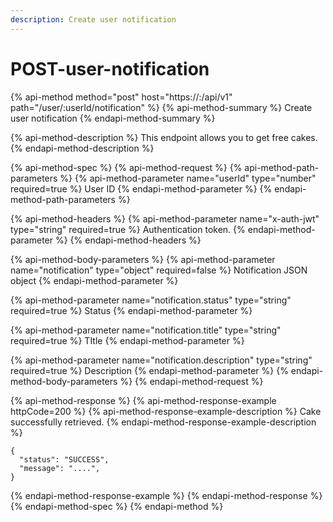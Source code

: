 ```yaml
---
description: Create user notification
---
```


# POST-user-notification

{% api-method method="post" host="https://<host>:<port>/api/v1" path="/user/:userId/notification" %}
{% api-method-summary %}
Create user notification
{% endapi-method-summary %}

{% api-method-description %}
This endpoint allows you to get free cakes.
{% endapi-method-description %}

{% api-method-spec %}
{% api-method-request %}
{% api-method-path-parameters %}
{% api-method-parameter name="userId" type="number" required=true %}
User ID
{% endapi-method-parameter %}
{% endapi-method-path-parameters %}

{% api-method-headers %}
{% api-method-parameter name="x-auth-jwt" type="string" required=true %}
Authentication token.
{% endapi-method-parameter %}
{% endapi-method-headers %}

{% api-method-body-parameters %}
{% api-method-parameter name="notification" type="object" required=false %}
Notification JSON object
{% endapi-method-parameter %}

{% api-method-parameter name="notification.status" type="string" required=true %}
Status
{% endapi-method-parameter %}

{% api-method-parameter name="notification.title" type="string" required=true %}
TItle
{% endapi-method-parameter %}

{% api-method-parameter name="notification.description" type="string" required=true %}
Description
{% endapi-method-parameter %}
{% endapi-method-body-parameters %}
{% endapi-method-request %}

{% api-method-response %}
{% api-method-response-example httpCode=200 %}
{% api-method-response-example-description %}
Cake successfully retrieved.
{% endapi-method-response-example-description %}

```
{
  "status": "SUCCESS",
  "message": "....",
}
```
{% endapi-method-response-example %}
{% endapi-method-response %}
{% endapi-method-spec %}
{% endapi-method %}



